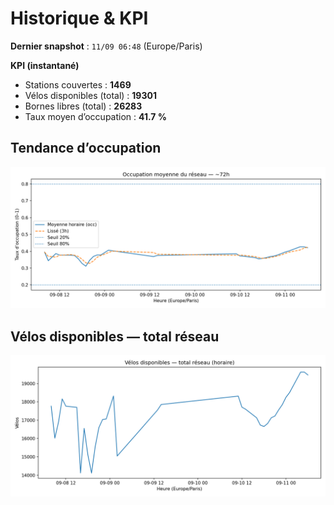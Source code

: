 # Historique & KPI

**Dernier snapshot** : `11/09 06:48` (Europe/Paris)

**KPI (instantané)**

- Stations couvertes : **1469**
- Vélos disponibles (total) : **19301**
- Bornes libres (total) : **26283**
- Taux moyen d’occupation : **41.7 %**

## Tendance d’occupation

![Mean occupancy](assets/figs/occupancy_last72h.png)

## Vélos disponibles — total réseau

![Bikes total](assets/figs/bikes_total_last72h.png)
